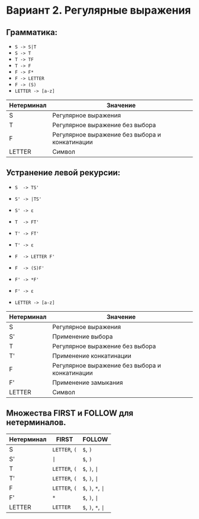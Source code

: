 # Вариант 2. Регулярные выражения
## Грамматика:

* `S -> S|T`
* `S -> T`
* `T -> TF`
* `T -> F`
* `F -> F*`
* `F -> LETTER`
* `F -> (S)`
* `LETTER -> [a-z]`

Нетерминал    | Значение
--------------|--------------
S             | Регулярное выражения
T             | Регулярное выражение без выбора
F             | Регулярное выражение без выбора и конкатинации
LETTER        | Символ

## Устранение левой рекурсии:

* `S  -> TS'`
* `S' -> |TS'`
* `S' -> ε`

* `T  -> FT'`
* `T' -> FT'`
* `T' -> ε`

* `F  -> LETTER F'`
* `F  -> (S)F'`
* `F' -> *F'`
* `F' -> ε`

* `LETTER -> [a-z]`

Нетерминал    | Значение
--------------|--------------
S             | Регулярное выражения
S'            | Применение выбора
T             | Регулярное выражение без выбора
T'            | Применение конкатинации
F             | Регулярное выражение без выбора и конкатинации
F'            | Применение замыкания
LETTER        | Символ


## Множества FIRST и FOLLOW для нетерминалов. 

Нетерминал | FIRST                        | FOLLOW
-----------|------------------------------|-------
S          | `LETTER`, `(`                | `$`, `)`
S'         | <code>&#124;</code>          | `$`, `)`
T          | `LETTER`, `(`                | `$`, `)`, <code>&#124;</code> 
T'         | `LETTER`, `(`                | `$`, `)`, <code>&#124;</code> 
F          | `LETTER`, `(`                | `$`, `)`, `*`, <code>&#124;</code>
F'         | `*`                          | `$`, `)`, <code>&#124;</code>
LETTER     | `LETTER`                     | `$`, `)`, `*`, <code>&#124;</code>
